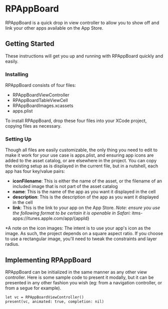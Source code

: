 # RPAppBoard

RPAppBoard is a quick drop in view controller to allow you to show off and link your other apps available on the App Store.


## Getting Started
These instructions will get you up and running with RPAppBoard quickly and easily.

### Installing

RPAppBoard consists of four files:
* RPAppBoardViewController
* RPAppBoardTableViewCell
* RPAppBoardImages.xcassets
* apps.plist

To install RPAppBoard, drop these four files into your XCode project, copying files as necessary.

### Setting Up

Though all files are easily customizable, the only thing you need to edit to make it work for your use case is apps.plist, and ensuring app icons are added to the asset catalog, or are elsewhere in the project. You can copy the existing setup as is displayed in the current file, but in a nutshell, each app has four key/value pairs:

* **iconFilename**: This is either the name of the asset, or the filename of an included image that is not part of the asset catalog
* **name**: This is the name of the app as you want it displayed in the cell
* **description**: This is the description of the app as you want it displayed in the cell
* **link**: This is the link to your app on the App Store. *Note: ensure you use the following format to be certain it is openable in Safari:* itms-apps://itunes.apple.com/app/{appId}

*A note on the icon images: The intent is to use your app's icon as the image. As such, the project depends on a square aspect ratio. If you choose to use a rectangular image, you'll need to tweak the constraints and layer radius.

## Implementing RPAppBoard

RPAppBoard can be initialized in the same manner as any other view controller. Here is some sample code to present it modally, but it can be presented in any other fashion you wish (eg: from a navigation controller, or from a segue for example).

```
let vc = RPAppBoardViewController()
present(vc, animated: true, completion: nil)
```
